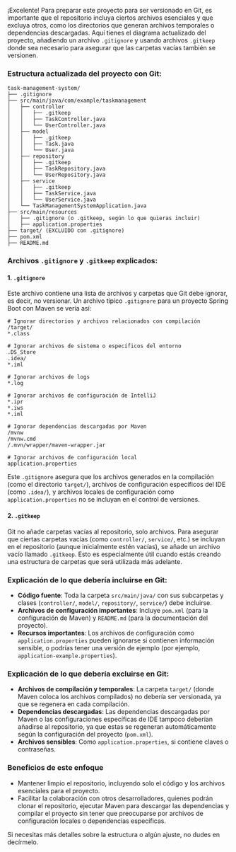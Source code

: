 ¡Excelente! Para preparar este proyecto para ser versionado en Git, es importante que el repositorio incluya ciertos archivos esenciales y que excluya otros, como los directorios que generan archivos temporales o dependencias descargadas. Aquí tienes el diagrama actualizado del proyecto, añadiendo un archivo `.gitignore` y usando archivos `.gitkeep` donde sea necesario para asegurar que las carpetas vacías también se versionen.

### Estructura actualizada del proyecto con Git:

```
task-management-system/
├── .gitignore
├── src/main/java/com/example/taskmanagement
│   ├── controller
│   │   ├── .gitkeep
│   │   ├── TaskController.java
│   │   └── UserController.java
│   ├── model
│   │   ├── .gitkeep
│   │   ├── Task.java
│   │   └── User.java
│   ├── repository
│   │   ├── .gitkeep
│   │   ├── TaskRepository.java
│   │   └── UserRepository.java
│   ├── service
│   │   ├── .gitkeep
│   │   ├── TaskService.java
│   │   └── UserService.java
│   └── TaskManagementSystemApplication.java
├── src/main/resources
│   ├── .gitignore (o .gitkeep, según lo que quieras incluir)
│   ├── application.properties
├── target/ (EXCLUIDO con .gitignore)
├── pom.xml
├── README.md
```

### Archivos `.gitignore` y `.gitkeep` explicados:

#### 1. **`.gitignore`**
   Este archivo contiene una lista de archivos y carpetas que Git debe ignorar, es decir, no versionar. Un archivo típico `.gitignore` para un proyecto Spring Boot con Maven se vería así:

   ```plaintext
   # Ignorar directorios y archivos relacionados con compilación
   /target/
   *.class

   # Ignorar archivos de sistema o específicos del entorno
   .DS_Store
   .idea/
   *.iml

   # Ignorar archivos de logs
   *.log

   # Ignorar archivos de configuración de IntelliJ
   *.ipr
   *.iws
   *.iml

   # Ignorar dependencias descargadas por Maven
   /mvnw
   /mvnw.cmd
   /.mvn/wrapper/maven-wrapper.jar

   # Ignorar archivos de configuración local
   application.properties
   ```

   Este `.gitignore` asegura que los archivos generados en la compilación (como el directorio `target/`), archivos de configuración específicos del IDE (como `.idea/`), y archivos locales de configuración como `application.properties` no se incluyan en el control de versiones.

#### 2. **`.gitkeep`**
   Git no añade carpetas vacías al repositorio, solo archivos. Para asegurar que ciertas carpetas vacías (como `controller/`, `service/`, etc.) se incluyan en el repositorio (aunque inicialmente estén vacías), se añade un archivo vacío llamado `.gitkeep`. Esto es especialmente útil cuando estás creando una estructura de carpetas que será utilizada más adelante.

### Explicación de lo que **debería incluirse** en Git:

- **Código fuente**: Toda la carpeta `src/main/java/` con sus subcarpetas y clases (`controller/`, `model/`, `repository/`, `service/`) debe incluirse.
- **Archivos de configuración importantes**: Incluye `pom.xml` (para la configuración de Maven) y `README.md` (para la documentación del proyecto).
- **Recursos importantes**: Los archivos de configuración como `application.properties` pueden ignorarse si contienen información sensible, o podrías tener una versión de ejemplo (por ejemplo, `application-example.properties`).

### Explicación de lo que **debería excluirse** en Git:

- **Archivos de compilación y temporales**: La carpeta `target/` (donde Maven coloca los archivos compilados) no debería ser versionada, ya que se regenera en cada compilación.
- **Dependencias descargadas**: Las dependencias descargadas por Maven o las configuraciones específicas de IDE tampoco deberían añadirse al repositorio, ya que estas se regeneran automáticamente según la configuración del proyecto (`pom.xml`).
- **Archivos sensibles**: Como `application.properties`, si contiene claves o contraseñas.

### Beneficios de este enfoque

- Mantener limpio el repositorio, incluyendo solo el código y los archivos esenciales para el proyecto.
- Facilitar la colaboración con otros desarrolladores, quienes podrán clonar el repositorio, ejecutar Maven para descargar las dependencias y compilar el proyecto sin tener que preocuparse por archivos de configuración locales o dependencias específicas.

Si necesitas más detalles sobre la estructura o algún ajuste, no dudes en decírmelo.
